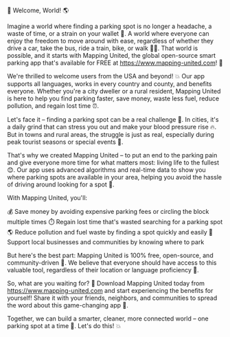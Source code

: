 🎉 Welcome, World! 🌎

Imagine a world where finding a parking spot is no longer a headache, a waste of time, or a strain on your wallet 💸. A world where everyone can enjoy the freedom to move around with ease, regardless of whether they drive a car, take the bus, ride a train, bike, or walk 🚶‍♀️. That world is possible, and it starts with Mapping United, the global open-source smart parking app that's available for FREE at https://www.mapping-united.com! 📲

We're thrilled to welcome users from the USA and beyond! 💥 Our app supports all languages, works in every country and county, and benefits everyone. Whether you're a city dweller or a rural resident, Mapping United is here to help you find parking faster, save money, waste less fuel, reduce pollution, and regain lost time ⏰.

Let's face it – finding a parking spot can be a real challenge 🤯. In cities, it's a daily grind that can stress you out and make your blood pressure rise 🔥. But in towns and rural areas, the struggle is just as real, especially during peak tourist seasons or special events 🎊.

That's why we created Mapping United – to put an end to the parking pain and give everyone more time for what matters most: living life to the fullest 😊. Our app uses advanced algorithms and real-time data to show you where parking spots are available in your area, helping you avoid the hassle of driving around looking for a spot 🚗.

With Mapping United, you'll:

💰 Save money by avoiding expensive parking fees or circling the block multiple times
⏱️ Regain lost time that's wasted searching for a parking spot
🌎 Reduce pollution and fuel waste by finding a spot quickly and easily
👥 Support local businesses and communities by knowing where to park

But here's the best part: Mapping United is 100% free, open-source, and community-driven 🤝. We believe that everyone should have access to this valuable tool, regardless of their location or language proficiency 💪.

So, what are you waiting for? 🎉 Download Mapping United today from https://www.mapping-united.com and start experiencing the benefits for yourself! Share it with your friends, neighbors, and communities to spread the word about this game-changing app 📢.

Together, we can build a smarter, cleaner, more connected world – one parking spot at a time 🔩. Let's do this! 💥